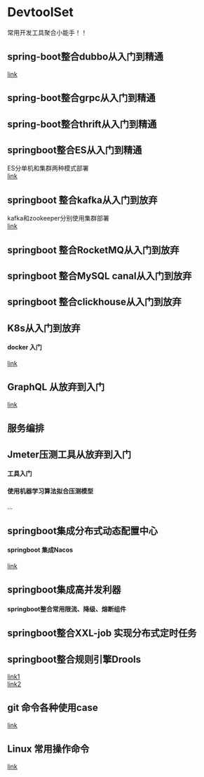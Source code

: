 # DevtoolSet                                                                                                                                       
                                                                                                                                                      

常用开发工具聚合小能手！！

## spring-boot整合dubbo从入门到精通
[link](https://gitee.com/sbbug/dubbo-demo)

## spring-boot整合grpc从入门到精通

## spring-boot整合thrift从入门到精通

## springboot整合ES从入门到精通
ES分单机和集群两种模式部署  
[link](https://gitee.com/sbbug/springboot-elasticsearch)

## springboot 整合kafka从入门到放弃
kafka和zookeeper分别使用集群部署  
[link](https://gitee.com/sbbug/springboot-kafka)
## springboot 整合RocketMQ从入门到放弃

## springboot 整合MySQL canal从入门到放弃

## springboot 整合clickhouse从入门到放弃

## K8s从入门到放弃

#### docker   入门

[link](https://gitee.com/sbbug/docker-note)

## GraphQL 从放弃到入门

[link](https://gitee.com/sbbug/springboot-graph-ql)

## 服务编排

## Jmeter压测工具从放弃到入门

#### 工具入门

#### 使用机器学习算法拟合压测模型

...

## springboot集成分布式动态配置中心

#### springboot 集成Nacos
[link](https://gitee.com/sbbug/springboot-nacos)


## springboot集成高并发利器

#### springboot整合常用限流、降级、熔断组件

## springboot整合XXL-job 实现分布式定时任务

## springboot整合规则引擎Drools

[link1](https://github.com/MyHerux/drools-springboot/tree/master)  
[link2](https://github.com/ityouknow/drools-examples)

## git 命令各种使用case

[link](https://gitee.com/sbbug/git-note)

## Linux 常用操作命令

[link](https://gitee.com/sbbug/linux-shell-note)
